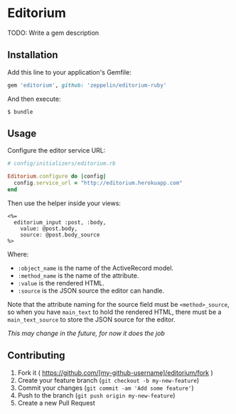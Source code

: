 # Editorium

TODO: Write a gem description

## Installation

Add this line to your application's Gemfile:

```ruby
gem 'editorium', github: 'zeppelin/editorium-ruby'
```

And then execute:

    $ bundle

## Usage

Configure the editor service URL:

```rb
# config/initializers/editorium.rb

Editorium.configure do |config|
  config.service_url = "http://editorium.herokuapp.com"
end
```

Then use the helper inside your views:

```erb
<%=
  editorium_input :post, :body,
    value: @post.body,
    source: @post.body_source
%>
```

Where:

- `:object_name` is the name of the ActiveRecord model.
- `:method_name` is the name of the attribute.
- `:value` is the rendered HTML.
- `:source` is the JSON source the editor can handle.

Note that the attribute naming for the source field must be `<method>_source`,
so when you have `main_text` to hold the rendered HTML, there must be a
`main_text_source` to store the JSON source for the editor.

*This may change in the future, for now it does the job*

## Contributing

1. Fork it ( https://github.com/[my-github-username]/editorium/fork )
2. Create your feature branch (`git checkout -b my-new-feature`)
3. Commit your changes (`git commit -am 'Add some feature'`)
4. Push to the branch (`git push origin my-new-feature`)
5. Create a new Pull Request
